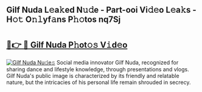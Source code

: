 ## Gilf Nuda L𝚎a𝚔ed N𝚞𝚍e - Part-ooi Vi𝚍𝚎o L𝚎a𝚔s - H𝚘𝚝 O𝚗𝚕yf𝚊ns P𝚑𝚘tos nq7Sj

# <h2><a href="http://kf6hme.oniu.top/?m=Gilf+Nuda">🔗👉 🔴 Gilf Nuda P𝚑ot𝚘𝚜 V𝚒d𝚎o</a></h2>

[![Gilf Nuda Nu𝚍e𝚜](https://i.imgur.com/0qMVB7G.gif)](http://kf6hme.oniu.top/?m=Gilf+Nuda)
Social media innovator Gilf Nuda, recognized for sharing dance and lifestyle knowledge, through presentations and vlogs. Gilf Nuda's public image is characterized by its friendly and relatable nature, but the intricacies of his personal life remain shrouded in secrecy.  
